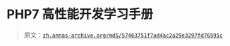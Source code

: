 # PHP7 高性能开发学习手册

> 原文：[`zh.annas-archive.org/md5/57463751f7ad4ac2a29e3297fd76591c`](https://zh.annas-archive.org/md5/57463751f7ad4ac2a29e3297fd76591c)